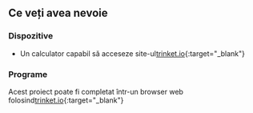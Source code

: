 ## Ce veți avea nevoie

### Dispozitive

+ Un calculator capabil să acceseze site-ul[trinket.io](https://trinket.io){:target="_blank"}

### Programe

Acest proiect poate fi completat într-un browser web folosind[trinket.io](https://trinket.io){:target="_blank"}